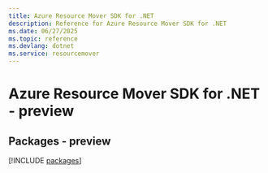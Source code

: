 ```yaml
---
title: Azure Resource Mover SDK for .NET
description: Reference for Azure Resource Mover SDK for .NET
ms.date: 06/27/2025
ms.topic: reference
ms.devlang: dotnet
ms.service: resourcemover
---
```

# Azure Resource Mover SDK for .NET - preview
## Packages - preview
[!INCLUDE [packages](resource-mover-index.md)]